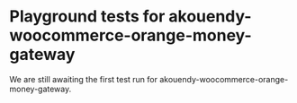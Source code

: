 # Playground tests for akouendy-woocommerce-orange-money-gateway
We are still awaiting the first test run for akouendy-woocommerce-orange-money-gateway.
